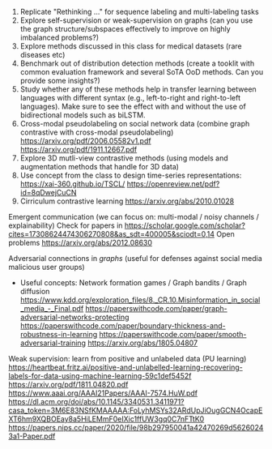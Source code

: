 1. Replicate "Rethinking ..." for sequence labeling and multi-labeling tasks
2. Explore self-supervision or weak-supervision on graphs (can you use the graph structure/subspaces effectively to improve on highly imbalanced problems?)
3. Explore methods discussed in this class for medical datasets (rare diseases etc)
4. Benchmark out of distribution detection methods (create a tooklit with common evaluation framework and several SoTA OoD methods. Can you provide some insights?)
5. Study whether any of these methods help in transfer learning between languages with different syntax (e.g., left-to-right and right-to-left languages). Make sure to see the effect with and without the use of bidirectional models such as biLSTM.
6. Cross-modal pseudolabeling on social network data (combine graph contrastive with cross-modal pseudolabeling) https://arxiv.org/pdf/2006.05582v1.pdf https://arxiv.org/pdf/1911.12667.pdf
7. Explore 3D mutli-view contrastive methods (using models and augmentation methods that handle for 3D data)
8. Use concept from the class to design time-series representations: https://xai-360.github.io/TSCL/ https://openreview.net/pdf?id=8qDwejCuCN 
9. Cirriculum contrastive learning https://arxiv.org/abs/2010.01028

Emergent communication (we can focus on: multi-modal / noisy channels / explainability)
Check for papers in https://scholar.google.com/scholar?cites=17308624474306270808&as_sdt=400005&sciodt=0,14
Open problems https://arxiv.org/abs/2012.08630

Adversarial connections in *graphs* (useful for defenses against social media malicious user groups)
- Useful concepts: Network formation games / Graph bandits / Graph diffusion
https://www.kdd.org/exploration_files/8._CR.10.Misinformation_in_social_media_-_Final.pdf
https://paperswithcode.com/paper/graph-adversarial-networks-protecting
https://paperswithcode.com/paper/boundary-thickness-and-robustness-in-learning
https://paperswithcode.com/paper/smooth-adversarial-training
https://arxiv.org/abs/1805.04807

Weak supervision: learn from positive and unlabeled data (PU learning)
https://heartbeat.fritz.ai/positive-and-unlabelled-learning-recovering-labels-for-data-using-machine-learning-59c1def5452f
https://arxiv.org/pdf/1811.04820.pdf
https://www.aaai.org/AAAI21Papers/AAAI-7574.HuW.pdf
https://dl.acm.org/doi/abs/10.1145/3340531.3411971?casa_token=3M6E83NSfKMAAAAA:FoLyhMSYs32ARdUpJiOugGCN4OcapEXT6hm9XQBOEay8a5HiLEMmF0eIXic1ffUW3gq0C7nFTtK0
https://papers.nips.cc/paper/2020/file/98b297950041a42470269d56260243a1-Paper.pdf
